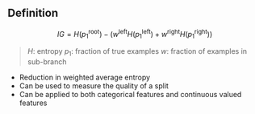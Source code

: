 ## Definition

$$
IG=H(p_1^\text{root})-(w^\text{left}H(p_1^\text{left})+w^\text{right}H(p_1^\text{right}))
$$
> $H$: entropy
> $p_1$: fraction of true examples
> $w$: fraction of examples in sub-branch

- Reduction in weighted average entropy
- Can be used to measure the quality of a split
- Can be applied to both categorical features and continuous valued features
